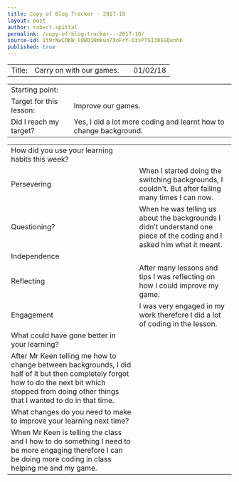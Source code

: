 ```yaml
---
title: Copy of Blog Tracker - 2017-18
layout: post
author: robert.spittal
permalink: /copy-of-blog-tracker---2017-18/
source-id: 1t9rNwCOKW_lOBO1Nmkun7XoFrY-O3sPTSI30SGQunhk
published: true
---
```

<table>
  <tr>
    <td>Title:</td>
    <td>Carry on with our games.</td>
    <td></td>
    <td>01/02/18</td>
  </tr>
</table>


<table>
  <tr>
    <td>Starting point:</td>
    <td></td>
  </tr>
  <tr>
    <td>Target for this lesson:</td>
    <td>Improve our games.</td>
  </tr>
  <tr>
    <td>Did I reach my target? </td>
    <td>Yes, I did a lot more coding and learnt how to change background.</td>
  </tr>
</table>


<table>
  <tr>
    <td>How did you use your learning habits this week?</td>
    <td></td>
  </tr>
  <tr>
    <td>Persevering</td>
    <td>When I started doing the switching backgrounds, I couldn't. But after failing many times I can now.</td>
  </tr>
  <tr>
    <td>Questioning?</td>
    <td>When he was telling us about the backgrounds I didn’t understand one piece of the coding and I asked him what it meant.</td>
  </tr>
  <tr>
    <td>Independence</td>
    <td></td>
  </tr>
  <tr>
    <td>Reflecting</td>
    <td>After many lessons and tips I was reflecting on how I could improve my game.</td>
  </tr>
  <tr>
    <td>Engagement</td>
    <td>I was very engaged in my work therefore I did a lot of coding in the lesson.</td>
  </tr>
  <tr>
    <td>What could have gone better in your learning?</td>
    <td></td>
  </tr>
  <tr>
    <td>After Mr Keen telling me how to change between backgrounds, I did half of it but then completely forgot how to do the next bit which stopped from doing other things that I wanted to do in that time.  </td>
    <td></td>
  </tr>
  <tr>
    <td>What changes do you need to make to improve your learning next time?</td>
    <td></td>
  </tr>
  <tr>
    <td>When Mr Keen is telling the class and I how to do something I need to be more engaging therefore I can be doing more coding in class helping me and my game.</td>
    <td></td>
  </tr>
</table>


